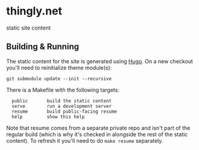 # thingly.net
static site content

## Building & Running
The static content for the site is generated using [Hugo](https://gohugo.io/). On a new checkout you'll need to reinitialize theme module(s):

`git submodule update --init --recursive`

There is a Makefile with the following targets:

```
  public       build the static content
  serve        run a development server
  resume       build public-facing resume
  help         show this help
```

Note that resume comes from a separate private repo and isn't part of the regular build (which is why it's checked in alongside the rest of the static content). To refresh it you'll need to do `make resume` separately.
